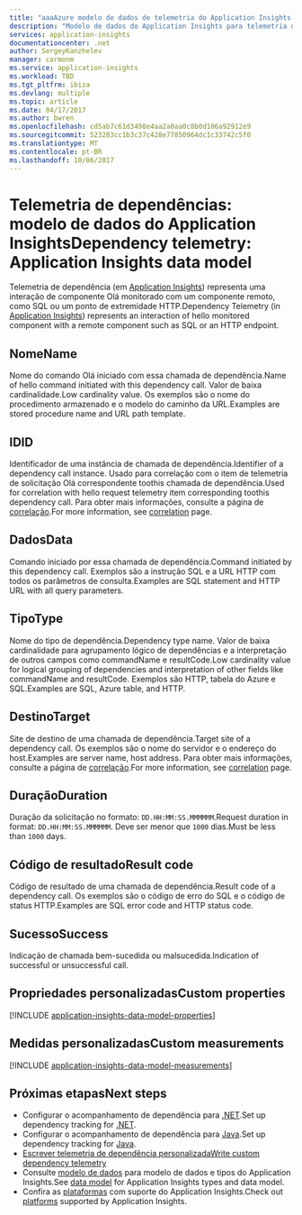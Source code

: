 ```yaml
---
title: "aaaAzure modelo de dados de telemetria do Application Insights - telemetria de dependência | Microsoft Docs"
description: "Modelo de dados do Application Insights para telemetria de dependências"
services: application-insights
documentationcenter: .net
author: SergeyKanzhelev
manager: carmonm
ms.service: application-insights
ms.workload: TBD
ms.tgt_pltfrm: ibiza
ms.devlang: multiple
ms.topic: article
ms.date: 04/17/2017
ms.author: bwren
ms.openlocfilehash: cd5ab7c61d3498e4aa2a0aa0c8b0d106a92912e9
ms.sourcegitcommit: 523283cc1b3c37c428e77850964dc1c33742c5f0
ms.translationtype: MT
ms.contentlocale: pt-BR
ms.lasthandoff: 10/06/2017
---
```

# <a name="dependency-telemetry-application-insights-data-model"></a><span data-ttu-id="4dac5-103">Telemetria de dependências: modelo de dados do Application Insights</span><span class="sxs-lookup"><span data-stu-id="4dac5-103">Dependency telemetry: Application Insights data model</span></span>

<span data-ttu-id="4dac5-104">Telemetria de dependência (em [Application Insights](app-insights-overview.md)) representa uma interação de componente Olá monitorado com um componente remoto, como SQL ou um ponto de extremidade HTTP.</span><span class="sxs-lookup"><span data-stu-id="4dac5-104">Dependency Telemetry (in [Application Insights](app-insights-overview.md)) represents an interaction of hello monitored component with a remote component such as SQL or an HTTP endpoint.</span></span>

## <a name="name"></a><span data-ttu-id="4dac5-105">Nome</span><span class="sxs-lookup"><span data-stu-id="4dac5-105">Name</span></span>

<span data-ttu-id="4dac5-106">Nome do comando Olá iniciado com essa chamada de dependência.</span><span class="sxs-lookup"><span data-stu-id="4dac5-106">Name of hello command initiated with this dependency call.</span></span> <span data-ttu-id="4dac5-107">Valor de baixa cardinalidade.</span><span class="sxs-lookup"><span data-stu-id="4dac5-107">Low cardinality value.</span></span> <span data-ttu-id="4dac5-108">Os exemplos são o nome do procedimento armazenado e o modelo do caminho da URL.</span><span class="sxs-lookup"><span data-stu-id="4dac5-108">Examples are stored procedure name and URL path template.</span></span>

## <a name="id"></a><span data-ttu-id="4dac5-109">ID</span><span class="sxs-lookup"><span data-stu-id="4dac5-109">ID</span></span>

<span data-ttu-id="4dac5-110">Identificador de uma instância de chamada de dependência.</span><span class="sxs-lookup"><span data-stu-id="4dac5-110">Identifier of a dependency call instance.</span></span> <span data-ttu-id="4dac5-111">Usado para correlação com o item de telemetria de solicitação Olá correspondente toothis chamada de dependência.</span><span class="sxs-lookup"><span data-stu-id="4dac5-111">Used for correlation with hello request telemetry item corresponding toothis dependency call.</span></span> <span data-ttu-id="4dac5-112">Para obter mais informações, consulte a página de [correlação](application-insights-correlation.md).</span><span class="sxs-lookup"><span data-stu-id="4dac5-112">For more information, see [correlation](application-insights-correlation.md) page.</span></span>

## <a name="data"></a><span data-ttu-id="4dac5-113">Dados</span><span class="sxs-lookup"><span data-stu-id="4dac5-113">Data</span></span>

<span data-ttu-id="4dac5-114">Comando iniciado por essa chamada de dependência.</span><span class="sxs-lookup"><span data-stu-id="4dac5-114">Command initiated by this dependency call.</span></span> <span data-ttu-id="4dac5-115">Exemplos são a instrução SQL e a URL HTTP com todos os parâmetros de consulta.</span><span class="sxs-lookup"><span data-stu-id="4dac5-115">Examples are SQL statement and HTTP URL with all query parameters.</span></span>

## <a name="type"></a><span data-ttu-id="4dac5-116">Tipo</span><span class="sxs-lookup"><span data-stu-id="4dac5-116">Type</span></span>

<span data-ttu-id="4dac5-117">Nome do tipo de dependência.</span><span class="sxs-lookup"><span data-stu-id="4dac5-117">Dependency type name.</span></span> <span data-ttu-id="4dac5-118">Valor de baixa cardinalidade para agrupamento lógico de dependências e a interpretação de outros campos como commandName e resultCode.</span><span class="sxs-lookup"><span data-stu-id="4dac5-118">Low cardinality value for logical grouping of dependencies and interpretation of other fields like commandName and resultCode.</span></span> <span data-ttu-id="4dac5-119">Exemplos são HTTP, tabela do Azure e SQL.</span><span class="sxs-lookup"><span data-stu-id="4dac5-119">Examples are SQL, Azure table, and HTTP.</span></span>

## <a name="target"></a><span data-ttu-id="4dac5-120">Destino</span><span class="sxs-lookup"><span data-stu-id="4dac5-120">Target</span></span>

<span data-ttu-id="4dac5-121">Site de destino de uma chamada de dependência.</span><span class="sxs-lookup"><span data-stu-id="4dac5-121">Target site of a dependency call.</span></span> <span data-ttu-id="4dac5-122">Os exemplos são o nome do servidor e o endereço do host.</span><span class="sxs-lookup"><span data-stu-id="4dac5-122">Examples are server name, host address.</span></span> <span data-ttu-id="4dac5-123">Para obter mais informações, consulte a página de [correlação](application-insights-correlation.md).</span><span class="sxs-lookup"><span data-stu-id="4dac5-123">For more information, see [correlation](application-insights-correlation.md) page.</span></span>

## <a name="duration"></a><span data-ttu-id="4dac5-124">Duração</span><span class="sxs-lookup"><span data-stu-id="4dac5-124">Duration</span></span>

<span data-ttu-id="4dac5-125">Duração da solicitação no formato: `DD.HH:MM:SS.MMMMMM`.</span><span class="sxs-lookup"><span data-stu-id="4dac5-125">Request duration in format: `DD.HH:MM:SS.MMMMMM`.</span></span> <span data-ttu-id="4dac5-126">Deve ser menor que `1000` dias.</span><span class="sxs-lookup"><span data-stu-id="4dac5-126">Must be less than `1000` days.</span></span>

## <a name="result-code"></a><span data-ttu-id="4dac5-127">Código de resultado</span><span class="sxs-lookup"><span data-stu-id="4dac5-127">Result code</span></span>

<span data-ttu-id="4dac5-128">Código de resultado de uma chamada de dependência.</span><span class="sxs-lookup"><span data-stu-id="4dac5-128">Result code of a dependency call.</span></span> <span data-ttu-id="4dac5-129">Os exemplos são o código de erro do SQL e o código de status HTTP.</span><span class="sxs-lookup"><span data-stu-id="4dac5-129">Examples are SQL error code and HTTP status code.</span></span>

## <a name="success"></a><span data-ttu-id="4dac5-130">Sucesso</span><span class="sxs-lookup"><span data-stu-id="4dac5-130">Success</span></span>

<span data-ttu-id="4dac5-131">Indicação de chamada bem-sucedida ou malsucedida.</span><span class="sxs-lookup"><span data-stu-id="4dac5-131">Indication of successful or unsuccessful call.</span></span>

## <a name="custom-properties"></a><span data-ttu-id="4dac5-132">Propriedades personalizadas</span><span class="sxs-lookup"><span data-stu-id="4dac5-132">Custom properties</span></span>

[!INCLUDE [application-insights-data-model-properties](../../includes/application-insights-data-model-properties.md)]

## <a name="custom-measurements"></a><span data-ttu-id="4dac5-133">Medidas personalizadas</span><span class="sxs-lookup"><span data-stu-id="4dac5-133">Custom measurements</span></span>

[!INCLUDE [application-insights-data-model-measurements](../../includes/application-insights-data-model-measurements.md)]


## <a name="next-steps"></a><span data-ttu-id="4dac5-134">Próximas etapas</span><span class="sxs-lookup"><span data-stu-id="4dac5-134">Next steps</span></span>

- <span data-ttu-id="4dac5-135">Configurar o acompanhamento de dependência para [.NET](app-insights-asp-net-dependencies.md).</span><span class="sxs-lookup"><span data-stu-id="4dac5-135">Set up dependency tracking for [.NET](app-insights-asp-net-dependencies.md).</span></span>
- <span data-ttu-id="4dac5-136">Configurar o acompanhamento de dependência para [Java](app-insights-java-agent.md).</span><span class="sxs-lookup"><span data-stu-id="4dac5-136">Set up dependency tracking for [Java](app-insights-java-agent.md).</span></span>
- [<span data-ttu-id="4dac5-137">Escrever telemetria de dependência personalizada</span><span class="sxs-lookup"><span data-stu-id="4dac5-137">Write custom dependency telemetry</span></span>](app-insights-api-custom-events-metrics.md#trackdependency)
- <span data-ttu-id="4dac5-138">Consulte [modelo de dados](application-insights-data-model.md) para modelo de dados e tipos do Application Insights.</span><span class="sxs-lookup"><span data-stu-id="4dac5-138">See [data model](application-insights-data-model.md) for Application Insights types and data model.</span></span>
- <span data-ttu-id="4dac5-139">Confira as [plataformas](app-insights-platforms.md) com suporte do Application Insights.</span><span class="sxs-lookup"><span data-stu-id="4dac5-139">Check out [platforms](app-insights-platforms.md) supported by Application Insights.</span></span>

